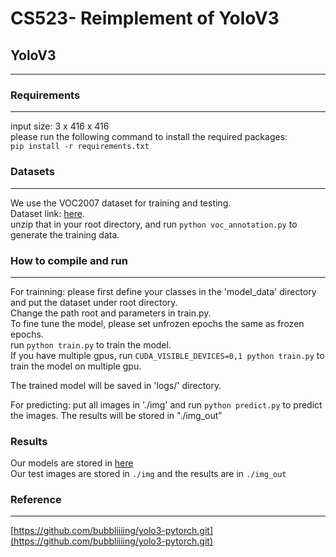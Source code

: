 # CS523- Reimplement of YoloV3

## YoloV3
---------------------------------------------------------------------------

### Requirements
---------------------------------------------------------------------------
input size: 3 x 416 x 416  
please run the following command to install the required packages:  
`pip install -r requirements.txt`  
### Datasets
---------------------------------------------------------------------------
We use the VOC2007 dataset for training and testing.  
Dataset link: [here](https://drive.google.com/file/d/1Q5__3aoS56xpg00HGpck0_6o_jL78km8/view?usp=share_link).  
unzip that in your root directory, and run `python voc_annotation.py` to generate the training data.

### How to compile and run
---------------------------------------------------------------------------
For trainning: please first define your classes in the 'model_data' directory and put the dataset under root directory.    
Change the path root and parameters in train.py.  
To fine tune the model, please set unfrozen epochs the same as frozen epochs.  
run `python train.py` to train the model.  
If you have multiple gpus, run `CUDA_VISIBLE_DEVICES=0,1 python train.py` to train the model on multiple gpu.  

The trained model will be saved in 'logs/' directory.  

For predicting: put all images in './img' and run `python predict.py` to predict the images. The results will be stored in "./img_out"  

### Results
Our models are stored in [here](https://drive.google.com/drive/folders/1WpumbrfeFMq6nxAoVmso9xDcwyGo38W2?usp=share_link)  
Our test images are stored in `./img` and the results are in `./img_out`  


### Reference
---------------------------------------------------------------------------
[https://github.com/bubbliiiing/yolo3-pytorch.git](https://github.com/bubbliiiing/yolo3-pytorch.git)